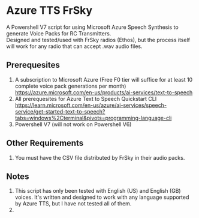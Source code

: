 # Azure TTS FrSky
A Powershell V7 script for using Microsoft Azure Speech Synthesis to generate Voice Packs for RC Transmitters.  
Designed and tested/used with FrSky radios (Ethos), but the process itself will work for any radio that can accept .wav audio files.

## Prerequesites
1. A subscription to Microsoft Azure (Free F0 tier will suffice for at least 10 complete voice pack generations per month)
   https://azure.microsoft.com/en-us/products/ai-services/text-to-speech
2. All prerequesites for Azure Text to Speech Quickstart CLI
   https://learn.microsoft.com/en-us/azure/ai-services/speech-service/get-started-text-to-speech?tabs=windows%2Cterminal&pivots=programming-language-cli
3. Powershell V7 (will not work on Powershell V6)

## Other Requirements
1. You must have the CSV file distributed by FrSky in their audio packs.

## Notes
1. This script has only been tested with English (US) and English (GB) voices.  It's written and designed to work with any language supported by Azure TTS, but I have not tested all of them.
2. 
